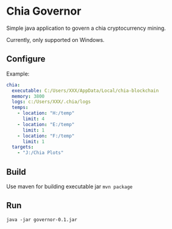 # Chia Governor
Simple java application to govern a chia cryptocurrency mining.

Currently, only supported on Windows.

## Configure
Example:
```yaml
chia:
  executable: C:/Users/XXX/AppData/Local/chia-blockchain
  memory: 3800
  logs: c:/Users/XXX/.chia/logs
  temps:
    - location: "H:/temp"
      limit: 4
    - location: "E:/temp"
      limit: 1
    - location: "F:/temp"
      limit: 1
  targets:
    - "J:/Chia Plots"
```
## Build
Use maven for building executable jar
`mvn package`

## Run
`java -jar governor-0.1.jar`